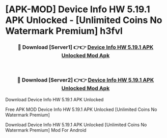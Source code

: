 # [APK-MOD] Device Info HW 5.19.1 APK Unlocked - [Unlimited Coins No Watermark Premium] h3fvl



<div align="center">
<h3>🔴 Download [Server1] 👉👉 <a href="https://momento.my/?title=Device_Info_HW_5.19.1_APK_Unlocked">Device Info HW 5.19.1 APK Unlocked Mod Apk</a></h3><br>

<h3>🔴 Download [Server2] 👉👉 <a href="https://momento.my/?title=Device_Info_HW_5.19.1_APK_Unlocked">Device Info HW 5.19.1 APK Unlocked Mod Apk</a></h3>
</div>



Download Device Info HW 5.19.1 APK Unlocked 

Free APK MOD Device Info HW 5.19.1 APK Unlocked [Unlimited Coins No Watermark Premium]

Download Device Info HW 5.19.1 APK Unlocked [Unlimited Coins No Watermark Premium] Mod For Android
